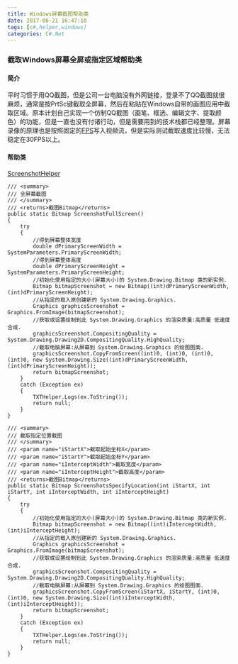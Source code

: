 ```yaml
---
title: Windows屏幕截图帮助类
date: 2017-06-21 16:47:10
tags: [c#,helper,windows]
categories: C#.Net
---
```

### 截取Windows屏幕全屏或指定区域帮助类
<!-- more -->
#### 简介
平时习惯于用QQ截图，但是公司一台电脑没有外网链接，登录不了QQ截图就很麻烦，通常是按PrtSc键截取全屏幕，然后在粘贴在Windows自带的画图应用中截取区域。原本计划自己实现一个仿制QQ截图（画笔、框选、编辑文字、提取颜色）的功能，但是一直也没有付诸行动，但是需要用到的技术栈都已经整理。屏幕录像的原理也是按照固定的[FPS](https://baike.baidu.com/item/%E5%B8%A7%E7%8E%87/1052590)写入视频流，但是实际测试截取速度比较慢，无法稳定在30FPS以上。
#### 帮助类
[ScreenshotHelper](https://github.com/Sadness96/Sadness/blob/master/Code/Helper/Utils.Helper/Screenshot/ScreenshotHelper.cs)
``` CSharp
/// <summary>
/// 全屏幕截图
/// </summary>
/// <returns>截图Bitmap</returns>
public static Bitmap ScreenshotFullScreen()
{
    try
    {
        //得到屏幕整体宽度
        double dPrimaryScreenWidth = SystemParameters.PrimaryScreenWidth;
        //得到屏幕整体高度
        double dPrimaryScreenHeight = SystemParameters.PrimaryScreenHeight;
        //初始化使用指定的大小(屏幕大小)的 System.Drawing.Bitmap 类的新实例.
        Bitmap bitmapScreenshot = new Bitmap((int)dPrimaryScreenWidth, (int)dPrimaryScreenHeight);
        //从指定的载入原创建新的 System.Drawing.Graphics.
        Graphics graphicsScreenshot = Graphics.FromImage(bitmapScreenshot);
        //获取或设置绘制到此 System.Drawing.Graphics 的渲染质量:高质量 低速度合成.
        graphicsScreenshot.CompositingQuality = System.Drawing.Drawing2D.CompositingQuality.HighQuality;
        //截取电脑屏幕:从屏幕到 System.Drawing.Graphics 的绘图图面.
        graphicsScreenshot.CopyFromScreen((int)0, (int)0, (int)0, (int)0, new System.Drawing.Size((int)dPrimaryScreenWidth, (int)dPrimaryScreenHeight));
        return bitmapScreenshot;
    }
    catch (Exception ex)
    {
        TXTHelper.Logs(ex.ToString());
        return null;
    }
}

/// <summary>
/// 截取指定位置截图
/// </summary>
/// <param name="iStartX">截取起始坐标X</param>
/// <param name="iStartY">截取起始坐标Y</param>
/// <param name="iInterceptWidth">截取宽度</param>
/// <param name="iInterceptHeight">截取高度</param>
/// <returns>截图Bitmap</returns>
public static Bitmap ScreenshotsSpecifyLocation(int iStartX, int iStartY, int iInterceptWidth, int iInterceptHeight)
{
    try
    {
        //初始化使用指定的大小(屏幕大小)的 System.Drawing.Bitmap 类的新实例.
        Bitmap bitmapScreenshot = new Bitmap((int)iInterceptWidth, (int)iInterceptHeight);
        //从指定的载入原创建新的 System.Drawing.Graphics.
        Graphics graphicsScreenshot = Graphics.FromImage(bitmapScreenshot);
        //获取或设置绘制到此 System.Drawing.Graphics 的渲染质量:高质量 低速度合成.
        graphicsScreenshot.CompositingQuality = System.Drawing.Drawing2D.CompositingQuality.HighQuality;
        //截取电脑屏幕:从屏幕到 System.Drawing.Graphics 的绘图图面.
        graphicsScreenshot.CopyFromScreen(iStartX, iStartY, (int)0, (int)0, new System.Drawing.Size((int)iInterceptWidth, (int)iInterceptHeight));
        return bitmapScreenshot;
    }
    catch (Exception ex)
    {
        TXTHelper.Logs(ex.ToString());
        return null;
    }
}
```